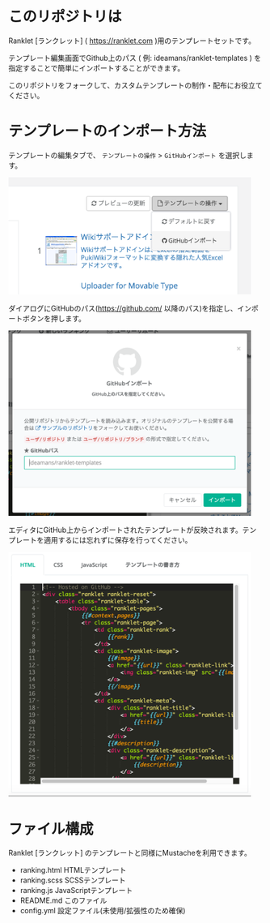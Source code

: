 # このリポジトリは

Ranklet [ランクレット] ( https://ranklet.com )用のテンプレートセットです。

テンプレート編集画面でGithub上のパス ( 例: ideamans/ranklet-templates ) を指定することで簡単にインポートすることができます。

このリポジトリをフォークして、カスタムテンプレートの制作・配布にお役立てください。

# テンプレートのインポート方法

テンプレートの編集タブで、 `テンプレートの操作` &gt; `GitHubインポート` を選択します。

<img src="readme/step10.png" width="480" alt="ステップ1">

ダイアログにGitHubのパス(https://github.com/ 以降のパス)を指定し、インポートボタンを押します。

<img src="readme/step20.png" width="480" alt="ステップ2">

エディタにGitHub上からインポートされたテンプレートが反映されます。テンプレートを適用するには忘れずに保存を行ってください。

<img src="readme/step30.png" width="480" alt="ステップ3">

# ファイル構成

Ranklet [ランクレット] のテンプレートと同様にMustacheを利用できます。

* ranking.html HTMLテンプレート
* ranking.scss SCSSテンプレート
* ranking.js JavaScriptテンプレート
* README.md このファイル
* config.yml 設定ファイル(未使用/拡張性のため確保)
